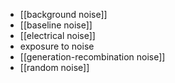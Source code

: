 - [[background noise]]
- [[baseline noise]]
- [[electrical noise]]
- exposure to noise
- [[generation-recombination noise]]
- [[random noise]]
